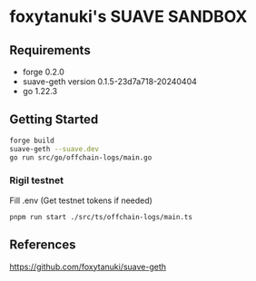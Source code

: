 # foxytanuki's SUAVE SANDBOX

## Requirements

- forge 0.2.0
- suave-geth version 0.1.5-23d7a718-20240404
- go 1.22.3

## Getting Started

```sh
forge build
suave-geth --suave.dev
go run src/go/offchain-logs/main.go
```

### Rigil testnet

Fill .env (Get testnet tokens if needed)

```
pnpm run start ./src/ts/offchain-logs/main.ts
```

## References

https://github.com/foxytanuki/suave-geth
